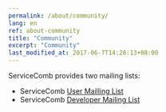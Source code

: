 ```yaml
---
permalink: /about/community/
lang: en 
ref: about-community
title: "Community"
excerpt: "Community"
last_modified_at: 2017-06-7T14:28:13+08:00
---
```

ServiceComb provides two mailing lists:
 * ServiceComb [User Mailling List](https://groups.google.com/forum/#!forum/servicecomb-users)
 * ServiceComb [Developer Mailing List](https://groups.google.com/forum/#!forum/servicecomb-developers)
